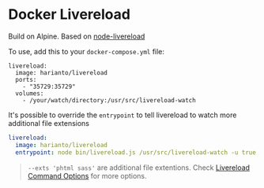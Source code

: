 # Docker Livereload

Build on Alpine.
Based on [node-livereload](https://github.com/napcs/node-livereload)

To use, add this to your `docker-compose.yml` file:
```
livereload:
  image: harianto/livereload
  ports:
    - "35729:35729"
  volumes:
    - /your/watch/directory:/usr/src/livereload-watch
```

It's possible to override the `entrypoint` to tell livereload to watch more additional file extensions

```yml
livereload:
  image: harianto/livereload
  entrypoint: node bin/livereload.js /usr/src/livereload-watch -u true -d --exts 'phtml sass'
```

> `--exts 'phtml sass'` are additional file extentions. Check [Livereload Command Options](https://github.com/napcs/node-livereload#command-line-options) for more options.
  
